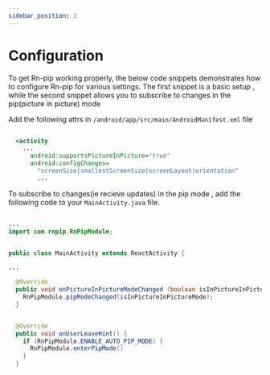 ```yaml
---
sidebar_position: 2
---
```


# Configuration

To get Rn-pip working properly, the below code snippets demonstrates how to configure Rn-pip for various settings.
The first snippet is a basic setup , while the second snippet allows you to subscribe to changes in the pip(picture in picture)  mode

Add the following attrs in `/android/app/src/main/AndroidManifest.xml` file



```xml title="/android/app/src/main/AndroidManifest.xml"

  <activity
    ...
      android:supportsPictureInPicture="true"
      android:configChanges=
        "screenSize|smallestScreenSize|screenLayout|orientation"
        ...

```

To subscribe to changes(ie recieve updates) in the pip mode , add the following code to  your `MainActivity.java` file.

```java title="MainActivity.java"

...
import com.rnpip.RnPipModule;


public class MainActivity extends ReactActivity {

...

  @Override
  public void onPictureInPictureModeChanged (boolean isInPictureInPictureMode, Configuration newConfig) {
    RnPipModule.pipModeChanged(isInPictureInPictureMode);
  }


  @Override
  public void onUserLeaveHint() {
    if (RnPipModule.ENABLE_AUTO_PIP_MODE) {
      RnPipModule.enterPipMode()
    }
  }

```
